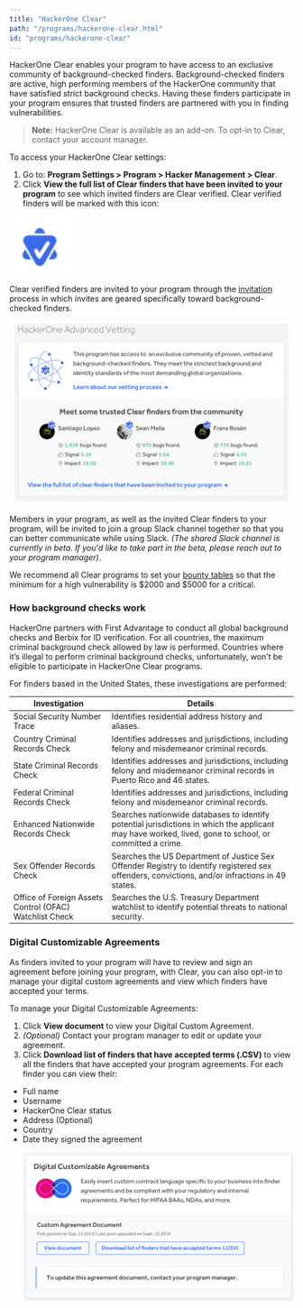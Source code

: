```yaml
---
title: "HackerOne Clear"
path: "/programs/hackerone-clear.html"
id: "programs/hackerone-clear"
---
```


HackerOne Clear enables your program to have access to an exclusive community of background-checked finders. Background-checked finders are active, high performing members of the HackerOne community that have satisfied strict background checks. Having these finders participate in your program ensures that trusted finders are partnered with you in finding vulnerabilities.

> **Note:** HackerOne Clear is available as an add-on. To opt-in to Clear, contact your account manager.

To access your HackerOne Clear settings:
1. Go to: **Program Settings > Program > Hacker Management > Clear**.
2. Click **View the full list of Clear finders that have been invited to your program** to see which invited finders are Clear verified. Clear verified finders will be marked with this icon:

![Clear icon](./images/advanced-vetting-2.png)

Clear verified finders are invited to your program through the [invitation](https://docs.hackerone.com/programs/invitations.html) process in which invites are geared specifically toward background-checked finders.

![HackerOne Clear hacker section in the UI](./images/hackerone_clear_apr_2021.png)

Members in your program, as well as the invited Clear finders to your program, will be invited to join a group Slack channel together so that you can better communicate while using Slack. *(The shared Slack channel is currently in beta. If you'd like to take part in the beta, please reach out to your program manager)*.

We recommend all Clear programs to set your [bounty tables](bounty-tables.html) so that the minimum for a high vulnerability is $2000 and $5000 for a critical.

### How background checks work
HackerOne partners with First Advantage to conduct all global background checks and Berbix for ID verification. For all countries, the maximum criminal background check allowed by law is performed. Countries where it’s illegal to perform criminal background checks, unfortunately, won’t be eligible to participate in HackerOne Clear programs.

For finders based in the United States, these investigations are performed:

Investigation | Details
------------- | --------
Social Security Number Trace | Identifies residential address history and aliases.
Country Criminal Records Check | Identifies addresses and jurisdictions, including felony and misdemeanor criminal records.
State Criminal Records Check | Identifies addresses and jurisdictions, including felony and misdemeanor criminal records in Puerto Rico and 46 states.
Federal Criminal Records Check | Identifies addresses and jurisdictions, including felony and misdemeanor criminal records.
Enhanced Nationwide Records Check | Searches nationwide databases to identify potential jurisdictions in which the applicant may have worked, lived, gone to school, or committed a crime.
Sex Offender Records Check | Searches the US Department of Justice Sex Offender Registry to identify registered sex offenders, convictions, and/or infractions in 49 states.
Office of Foreign Assets Control (OFAC) Watchlist Check | Searches the U.S. Treasury Department watchlist to identify potential threats to national security.

### Digital Customizable Agreements
As finders invited to your program will have to review and sign an agreement before joining your program, with Clear, you can also opt-in to manage your digital custom agreements and view which finders have accepted your terms.

To manage your Digital Customizable Agreements:
1. Click **View document** to view your Digital Custom Agreement.
2. *(Optional)* Contact your program manager to edit or update your agreement.
3. Click **Download list of finders that have accepted terms (.CSV)** to view all the finders that have accepted your program agreements. For each finder you can view their:
<ul><li>Full name
<li>Username
<li>HackerOne Clear status
<li>Address (Optional)
<li>Country
<li>Date they signed the agreement

![Digital Customizable Agreements section](./images/advanced-vetting-3.png)
